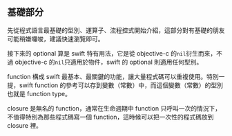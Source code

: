 ## 基礎部分

先從程式語言最基礎的型別、運算子、流程控式開始介紹，這部分對有基礎的朋友可能稍嫌囉唆，建議快速瀏覽即可。

接下來的 optional 算是 swift 特有用法，它是從 objective-c 的`nil`衍生而來，不過 objective-c 的`nil`只適用於物件，swift 的 optional 則適用任何型別。

function 構成 swift 最基本、最關鍵的功能，讓大量程式碼可以重複使用。特別一提，swift function 的參考可以存到變數（常數）中，而這個變數（常數）的型別也就是 function type。

closure 是無名的 function，通常在生命週期中 function 只呼叫一次的情況下，不值得特別為那些程式碼寫一個 function，這時候可以把一次性的程式碼放到 closure 裡。